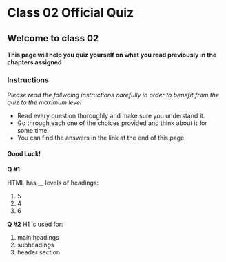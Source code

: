 # Class 02 Official Quiz
## Welcome to class 02


**This page will help you quiz yourself on what you read previously in the chapters assigned**


### Instructions
*Please read the follwoing instructions carefully in order to benefit from the quiz to the maximum level*

* Read every question thoroughly and make sure you understand it.
* Go through each one of the choices provided and think about it for some time.
* You can find the answers in the link at the end of this page.

#### Good Luck!


**Q #1**

HTML has __ levels of headings:
1. 5
2. 4
3. 6 

**Q #2**
H1 is used for:
1. main headings
2. subheadings 
3. header section
